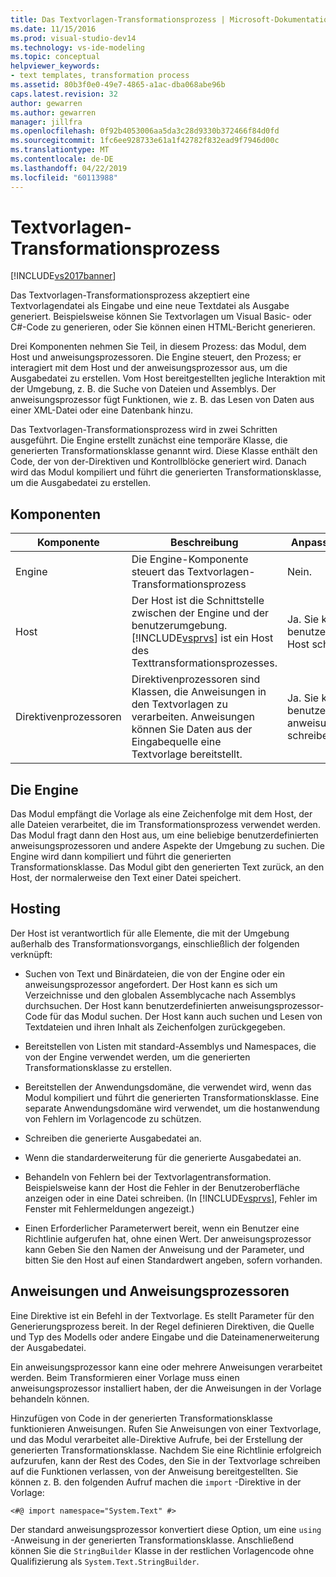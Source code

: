 ```yaml
---
title: Das Textvorlagen-Transformationsprozess | Microsoft-Dokumentation
ms.date: 11/15/2016
ms.prod: visual-studio-dev14
ms.technology: vs-ide-modeling
ms.topic: conceptual
helpviewer_keywords:
- text templates, transformation process
ms.assetid: 80b3f0e0-49e7-4865-a1ac-dba068abe96b
caps.latest.revision: 32
author: gewarren
ms.author: gewarren
manager: jillfra
ms.openlocfilehash: 0f92b4053006aa5da3c28d9330b372466f84d0fd
ms.sourcegitcommit: 1fc6ee928733e61a1f42782f832ead9f7946d00c
ms.translationtype: MT
ms.contentlocale: de-DE
ms.lasthandoff: 04/22/2019
ms.locfileid: "60113988"
---
```

# <a name="the-text-template-transformation-process"></a>Textvorlagen-Transformationsprozess
[!INCLUDE[vs2017banner](../includes/vs2017banner.md)]

Das Textvorlagen-Transformationsprozess akzeptiert eine Textvorlagendatei als Eingabe und eine neue Textdatei als Ausgabe generiert. Beispielsweise können Sie Textvorlagen um Visual Basic- oder C#-Code zu generieren, oder Sie können einen HTML-Bericht generieren.  
  
 Drei Komponenten nehmen Sie Teil, in diesem Prozess: das Modul, dem Host und anweisungsprozessoren. Die Engine steuert, den Prozess; er interagiert mit dem Host und der anweisungsprozessor aus, um die Ausgabedatei zu erstellen. Vom Host bereitgestellten jegliche Interaktion mit der Umgebung, z. B. die Suche von Dateien und Assemblys. Der anweisungsprozessor fügt Funktionen, wie z. B. das Lesen von Daten aus einer XML-Datei oder eine Datenbank hinzu.  
  
 Das Textvorlagen-Transformationsprozess wird in zwei Schritten ausgeführt. Die Engine erstellt zunächst eine temporäre Klasse, die generierten Transformationsklasse genannt wird. Diese Klasse enthält den Code, der von der-Direktiven und Kontrollblöcke generiert wird. Danach wird das Modul kompiliert und führt die generierten Transformationsklasse, um die Ausgabedatei zu erstellen.  
  
## <a name="components"></a>Komponenten  
  
|Komponente|Beschreibung|Anpassbare (Ja/Nein)|  
|---------------|-----------------|------------------------------|  
|Engine|Die Engine-Komponente steuert das Textvorlagen-Transformationsprozess|Nein.|  
|Host|Der Host ist die Schnittstelle zwischen der Engine und der benutzerumgebung. [!INCLUDE[vsprvs](../includes/vsprvs-md.md)] ist ein Host des Texttransformationsprozesses.|Ja. Sie können einen benutzerdefinierten Host schreiben.|  
|Direktivenprozessoren|Direktivenprozessoren sind Klassen, die Anweisungen in den Textvorlagen zu verarbeiten. Anweisungen können Sie Daten aus der Eingabequelle eine Textvorlage bereitstellt.|Ja. Sie können benutzerdefinierte anweisungsprozessoren schreiben.|  
  
## <a name="the-engine"></a>Die Engine  
 Das Modul empfängt die Vorlage als eine Zeichenfolge mit dem Host, der alle Dateien verarbeitet, die im Transformationsprozess verwendet werden. Das Modul fragt dann den Host aus, um eine beliebige benutzerdefinierten anweisungsprozessoren und andere Aspekte der Umgebung zu suchen. Die Engine wird dann kompiliert und führt die generierten Transformationsklasse. Das Modul gibt den generierten Text zurück, an den Host, der normalerweise den Text einer Datei speichert.  
  
## <a name="the-host"></a>Hosting  
 Der Host ist verantwortlich für alle Elemente, die mit der Umgebung außerhalb des Transformationsvorgangs, einschließlich der folgenden verknüpft:  
  
- Suchen von Text und Binärdateien, die von der Engine oder ein anweisungsprozessor angefordert. Der Host kann es sich um Verzeichnisse und den globalen Assemblycache nach Assemblys durchsuchen. Der Host kann benutzerdefinierten anweisungsprozessor-Code für das Modul suchen. Der Host kann auch suchen und Lesen von Textdateien und ihren Inhalt als Zeichenfolgen zurückgegeben.  
  
- Bereitstellen von Listen mit standard-Assemblys und Namespaces, die von der Engine verwendet werden, um die generierten Transformationsklasse zu erstellen.  
  
- Bereitstellen der Anwendungsdomäne, die verwendet wird, wenn das Modul kompiliert und führt die generierten Transformationsklasse. Eine separate Anwendungsdomäne wird verwendet, um die hostanwendung von Fehlern im Vorlagencode zu schützen.  
  
- Schreiben die generierte Ausgabedatei an.  
  
- Wenn die standarderweiterung für die generierte Ausgabedatei an.  
  
- Behandeln von Fehlern bei der Textvorlagentransformation. Beispielsweise kann der Host die Fehler in der Benutzeroberfläche anzeigen oder in eine Datei schreiben. (In [!INCLUDE[vsprvs](../includes/vsprvs-md.md)], Fehler im Fenster mit Fehlermeldungen angezeigt.)  
  
- Einen Erforderlicher Parameterwert bereit, wenn ein Benutzer eine Richtlinie aufgerufen hat, ohne einen Wert. Der anweisungsprozessor kann Geben Sie den Namen der Anweisung und der Parameter, und bitten Sie den Host auf einen Standardwert angeben, sofern vorhanden.  
  
## <a name="directives-and-directive-processors"></a>Anweisungen und Anweisungsprozessoren  
 Eine Direktive ist ein Befehl in der Textvorlage. Es stellt Parameter für den Generierungsprozess bereit. In der Regel definieren Direktiven, die Quelle und Typ des Modells oder andere Eingabe und die Dateinamenerweiterung der Ausgabedatei.  
  
 Ein anweisungsprozessor kann eine oder mehrere Anweisungen verarbeitet werden. Beim Transformieren einer Vorlage muss einen anweisungsprozessor installiert haben, der die Anweisungen in der Vorlage behandeln können.  
  
 Hinzufügen von Code in der generierten Transformationsklasse funktionieren Anweisungen. Rufen Sie Anweisungen von einer Textvorlage, und das Modul verarbeitet alle-Direktive Aufrufe, bei der Erstellung der generierten Transformationsklasse. Nachdem Sie eine Richtlinie erfolgreich aufzurufen, kann der Rest des Codes, den Sie in der Textvorlage schreiben auf die Funktionen verlassen, von der Anweisung bereitgestellten. Sie können z. B. den folgenden Aufruf machen die `import` -Direktive in der Vorlage:  
  
 `<#@ import namespace="System.Text" #>`  
  
 Der standard anweisungsprozessor konvertiert diese Option, um eine `using` -Anweisung in der generierten Transformationsklasse. Anschließend können Sie die `StringBuilder` Klasse in der restlichen Vorlagencode ohne Qualifizierung als `System.Text.StringBuilder`.
